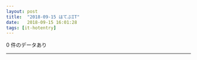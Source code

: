 ```yaml
---
layout: post
title:  "2018-09-15 はてぶIT"
date:   2018-09-15 16:01:28
tags: [it-hotentry]
---
```

0 件のデータあり

<hr>
